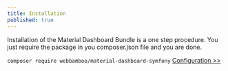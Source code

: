 ```yaml
---
title: Installation
published: true
---
```


Installation of the Material Dashboard Bundle is a one step procedure. You just require the package in you composer.json file and you are done.

`composer require webbamboo/material-dashboard-symfony`
[Configuration \>\>](https://webbamboo.github.io/material-dashboard-symfony/Configuration.html)
